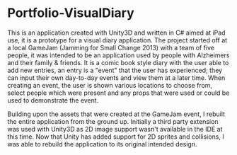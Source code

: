 # Portfolio-VisualDiary

This is an application created with Unity3D and written in C# aimed at iPad use, it is a prototype for a visual diary application. The project 
started off at a local GameJam (Jamming for Small Change 2013) with a team of five people, it was intended to be an application 
used by people with Alzheimers and their family & friends. It is a comic book style diary with the user able to add new
entries, an entry is a "event" that the user has experienced; they can input their own day-to-day events and view them at a 
later time. When creating an event, the user is shown various locations to choose from, select people which were present and any props
that were used or could be used to demonstrate the event.

Building upon the assets that were created at the GameJam event, I rebuilt the entire application from the ground up. Initially 
a third party extension was used with Unity3D as 2D image support wasn't available in the IDE at this time. Now that Unity has
added support for 2D sprites and collisions, I was able to rebuild the application to its original intended design. 
